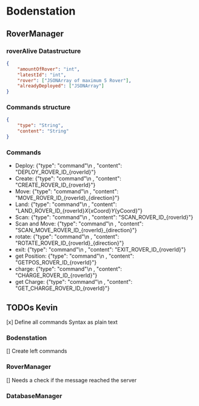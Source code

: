 
# Bodenstation

## RoverManager

### roverAlive Datastructure
```json
{
    "amountOfRover": "int",
    "latestId": "int",
    "rover": ["JSONArray of maximum 5 Rover"],
    "alreadyDeployed": ["JSONArray"]
}
```

### Commands structure
```json
{
    "type": "String",
    "content": "String"
}
```

### Commands
- Deploy: {"type": "command"\n , "content": "DEPLOY_ROVER_ID_{roverId}"}
- Create: {"type": "command"\n , "content": "CREATE_ROVER_ID_{roverId}"}
- Move: {"type": "command"\n , "content": "MOVE_ROVER_ID_{roverId}_{direction}"}
- Land: {"type": "command"\n , "content": "LAND_ROVER_ID_{roverId}_X_{xCoord}_Y_{yCoord}"}
- Scan: {"type": "command"\n , "content": "SCAN_ROVER_ID_{roverId}"}
- Scan and Move: {"type": "command"\n , "content": "SCAN_MOVE_ROVER_ID_{roverId}_{direction}"}
- rotate: {"type": "command"\n , "content": "ROTATE_ROVER_ID_{roverId}_{direction}"}
- exit: {"type": "command"\n , "content": "EXIT_ROVER_ID_{roverId}"}
- get Position: {"type": "command"\n , "content": "GETPOS_ROVER_ID_{roverId}"}
- charge: {"type": "command"\n , "content": "CHARGE_ROVER_ID_{roverId}"}
- get Charge: {"type": "command"\n , "content": "GET_CHARGE_ROVER_ID_{roverId}"}


## TODOs Kevin
[x] Define all commands Syntax as plain text
### Bodenstation
[] Create left commands
### RoverManager
[] Needs a check if the message reached the server
### DatabaseManager